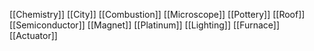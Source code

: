 [[Chemistry]]
[[City]]
[[Combustion]]
[[Microscope]]
[[Pottery]]
[[Roof]]
[[Semiconductor]]
[[Magnet]]
[[Platinum]]
[[Lighting]]
[[Furnace]]
[[Actuator]]
